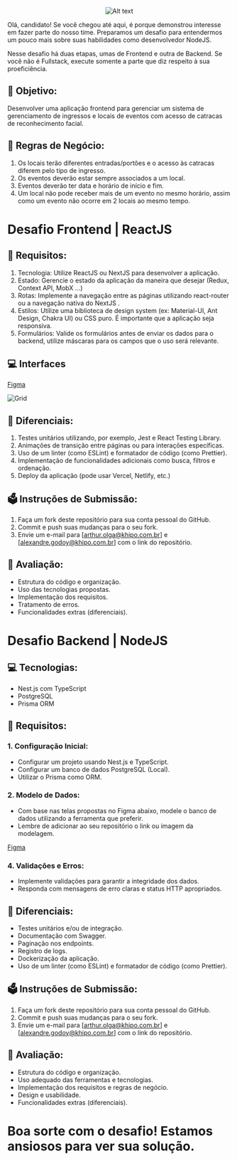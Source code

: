 <p align="center">
  <img title="a title" alt="Alt text" src="https://media.licdn.com/dms/image/D4E16AQGjCVuzlCthvg/profile-displaybackgroundimage-shrink_200_800/0/1690574706700?e=2147483647&v=beta&t=zlY1Mc10yQ3gA9qiZ4sZ7m8PkE-HIu8Haa1fUyKb_fU">
</p>

Olá, candidato! Se você chegou até aqui, é porque demonstrou interesse em fazer parte do nosso time. Preparamos um desafio para entendermos um pouco mais sobre suas habilidades como desenvolvedor NodeJS.

Nesse desafio há duas etapas, umas de Frontend e outra de Backend. Se você não é Fullstack, execute somente a parte que diz respeito à sua proeficiência.

## 🚀 Objetivo:

Desenvolver uma aplicação frontend para gerenciar um sistema de gerenciamento de ingressos e locais de eventos com acesso de catracas de reconhecimento facial.

## 📖 Regras de Negócio:

1. Os locais terão diferentes entradas/portões e o acesso às catracas diferem pelo tipo de ingresso.
2. Os eventos deverão estar sempre associados a um local.
3. Eventos deverão ter data e horário de início e fim.
4. Um local não pode receber mais de um evento no mesmo horário, assim como um evento não ocorre em 2 locais ao mesmo tempo. 

# Desafio Frontend | ReactJS

## 📜 Requisitos:

1. Tecnologia: Utilize ReactJS ou NextJS para desenvolver a aplicação.
2. Estado: Gerencie o estado da aplicação da maneira que desejar (Redux, Context API, MobX ...)
3. Rotas: Implemente a navegação entre as páginas utilizando react-router ou a navegação nativa do NextJS .
4. Estilos: Utilize uma biblioteca de design system (ex: Material-UI, Ant Design, Chakra UI) ou CSS puro. É importante que a aplicação seja responsiva.
5. Formulários: Valide os formulários antes de enviar os dados para o backend, utilize máscaras para os campos que o uso será relevante.

## 💻 Interfaces

[Figma](https://www.figma.com/file/ztqsEQWF8BXskx8UerVztk/OnEntree---Desafio-Fullstack?type=design&node-id=13%3A156&mode=design&t=2b29VVsfWoTXCOsS-1)

![Grid](https://github.com/mb-data/Desafio-Node-Fullstack/assets/30670086/f35eb37a-e6c3-4551-a9ae-9f7a843d4b4c)

## 🥇 Diferenciais:

1. Testes unitários utilizando, por exemplo, Jest e React Testing Library.
2. Animações de transição entre páginas ou para interações específicas.
3. Uso de um linter (como ESLint) e formatador de código (como Prettier).
4. Implementação de funcionalidades adicionais como busca, filtros e ordenação.
5. Deploy da aplicação (pode usar Vercel, Netlify, etc.)
    
## 🗳️ Instruções de Submissão:

1. Faça um fork deste repositório para sua conta pessoal do GitHub.
2. Commit e push suas mudanças para o seu fork.
3. Envie um e-mail para [arthur.olga@khipo.com.br] e [alexandre.godoy@khipo.com.br] com o link do repositório.

## 🧪 Avaliação:

- Estrutura do código e organização.
- Uso das tecnologias propostas.
- Implementação dos requisitos.
- Tratamento de erros.
- Funcionalidades extras (diferenciais).

# Desafio Backend | NodeJS

## 💻 Tecnologias:

- Nest.js com TypeScript
- PostgreSQL
- Prisma ORM

## 📜 Requisitos:

### 1. Configuração Inicial:

- Configurar um projeto usando Nest.js e TypeScript.
- Configurar um banco de dados PostgreSQL (Local).
- Utilizar o Prisma como ORM.

### 2. Modelo de Dados:

- Com base nas telas propostas no Figma abaixo, modele o banco de dados utilizando a ferramenta que preferir.
- Lembre de adicionar ao seu repositório o link ou imagem da modelagem.
  
[Figma](https://www.figma.com/file/ztqsEQWF8BXskx8UerVztk/OnEntree---Desafio-Fullstack?type=design&node-id=13%3A156&mode=design&t=2b29VVsfWoTXCOsS-1)

### 4. Validações e Erros:

- Implemente validações para garantir a integridade dos dados.
- Responda com mensagens de erro claras e status HTTP apropriados.

## 🥇 Diferenciais:

- Testes unitários e/ou de integração.
- Documentação com Swagger.
- Paginação nos endpoints.
- Registro de logs.
- Dockerização da aplicação.
- Uso de um linter (como ESLint) e formatador de código (como Prettier).

## 🗳️ Instruções de Submissão:

1. Faça um fork deste repositório para sua conta pessoal do GitHub.
2. Commit e push suas mudanças para o seu fork.
3. Envie um e-mail para [arthur.olga@khipo.com.br] e [alexandre.godoy@khipo.com.br] com o link do repositório.

## 🧪 Avaliação:

- Estrutura do código e organização.
- Uso adequado das ferramentas e tecnologias.
- Implementação dos requisitos e regras de negócio.
- Design e usabilidade.
- Funcionalidades extras (diferenciais).

# Boa sorte com o desafio! Estamos ansiosos para ver sua solução.
